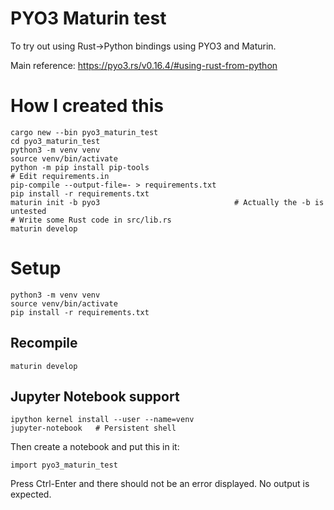PYO3 Maturin test
=================

To try out using Rust->Python bindings using PYO3 and Maturin.

Main reference: https://pyo3.rs/v0.16.4/#using-rust-from-python

# How I created this

```
cargo new --bin pyo3_maturin_test
cd pyo3_maturin_test
python3 -m venv venv
source venv/bin/activate
python -m pip install pip-tools
# Edit requirements.in
pip-compile --output-file=- > requirements.txt
pip install -r requirements.txt
maturin init -b pyo3                              # Actually the -b is untested
# Write some Rust code in src/lib.rs
maturin develop
```

# Setup

```
python3 -m venv venv
source venv/bin/activate
pip install -r requirements.txt
```

## Recompile

```
maturin develop
```

## Jupyter Notebook support

```
ipython kernel install --user --name=venv
jupyter-notebook   # Persistent shell
```

Then create a notebook and put this in it:

```
import pyo3_maturin_test
```

Press Ctrl-Enter and there should not be an error displayed. No output is expected.
